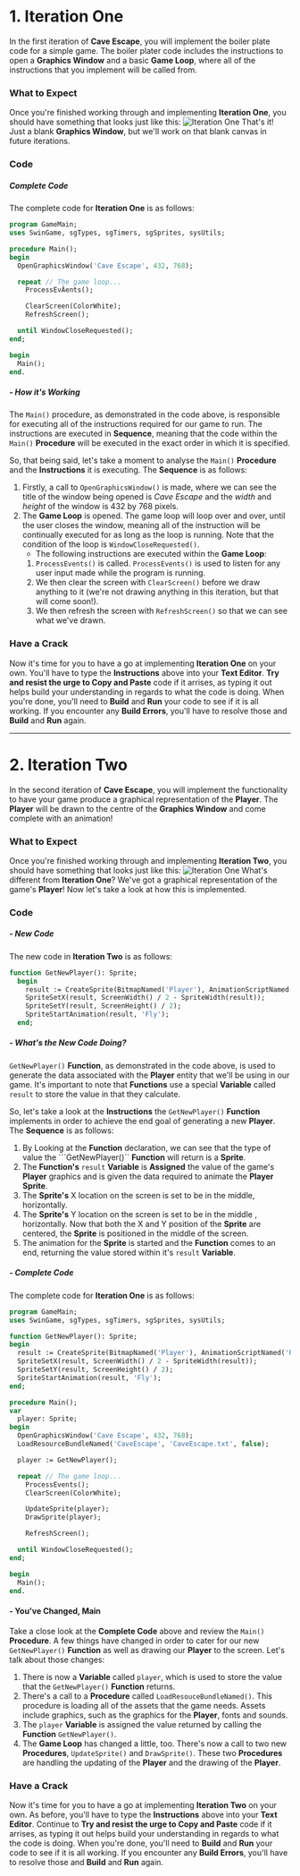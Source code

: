 # 1. Iteration One

In the first iteration of **Cave Escape**, you will implement the boiler plate code for a simple game. The boiler plater code includes the instructions to open a **Graphics Window** and a basic **Game Loop**, where all of the instructions that you implement will be called from.

### What to Expect

Once you're finished working through and implementing **Iteration One**, you should have something that looks just like this:
![Iteration One](Resources/Images/iteration_1.png)
That's it! Just a blank **Graphics Window**, but we'll work on that blank canvas in future iterations.

### Code

##### Complete Code
The complete code for **Iteration One** is as follows:

```pascal
program GameMain;
uses SwinGame, sgTypes, sgTimers, sgSprites, sysUtils;

procedure Main();
begin
  OpenGraphicsWindow('Cave Escape', 432, 768);

  repeat // The game loop...
    ProcessEvÂents();

    ClearScreen(ColorWhite);
    RefreshScreen();

  until WindowCloseRequested();
end;

begin
  Main();
end.
```

##### - How it's Working
The ```Main()``` procedure, as demonstrated in the code above, is responsible for executing all of the instructions required for our game to run. The instructions are executed in **Sequence**, meaning that the code within the ```Main()``` **Procedure** will be executed in the exact order in which it is specified.

So, that being said, let's take a moment to analyse the ```Main()``` **Procedure** and the **Instructions** it is executing. The **Sequence** is as follows:

  1. Firstly, a call to ```OpenGraphicsWindow()``` is made, where we can see the title of the window being opened is *Cave Escape* and the *width* and *height* of the window is 432 by 768 pixels.
  2. The **Game Loop** is opened. The game loop will loop over and over, until the user closes the window, meaning all of the instruction will be continually executed for as long as the loop is running. Note that the condition of the loop is ```WindowCloseRequested()```.
     * The following instructions are executed within the **Game Loop**:
      1. ```ProcessEvents()``` is called. ```ProcessEvents()``` is used to listen for any user input made while the program is running.
      2. We then clear the screen with ```ClearScreen()``` before we draw anything to it (we're not drawing anything in this iteration, but that will come soon!).
      3. We then refresh the screen with ```RefreshScreen()``` so that we can see what we've drawn.

### Have a Crack
Now it's time for you to have a go at implementing **Iteration One** on your own. You'll have to type the **Instructions** above into your **Text Editor**. **Try and resist the urge to Copy and Paste** code if it arrises, as typing it out helps build your understanding in regards to what the code is doing. When you're done, you'll need to **Build** and **Run** your code to see if it is all working. If you encounter any **Build Errors**, you'll have to resolve those and **Build** and **Run** again.

---
# 2. Iteration Two

In the second iteration of **Cave Escape**, you will implement the functionality to have your game produce a graphical representation of the **Player**. The **Player** will be drawn to the centre of the **Graphics Window** and come complete with an animation!

### What to Expect

Once you're finished working through and implementing **Iteration Two**, you should have something that looks just like this:
![Iteration One](Resources/Images/iteration_2.png)
What's different from **Iteration One**? We've got a graphical representation of the game's **Player**! Now let's take a look at how this is implemented.

### Code

##### - New Code
The new code in **Iteration Two** is as follows:

```pascal    
function GetNewPlayer(): Sprite;
  begin
    result := CreateSprite(BitmapNamed('Player'), AnimationScriptNamed('PlayerAnimations'));
    SpriteSetX(result, ScreenWidth() / 2 - SpriteWidth(result));
    SpriteSetY(result, ScreenHeight() / 2);
    SpriteStartAnimation(result, 'Fly');
  end;
```

##### - What's the New Code Doing?
```GetNewPlayer()``` **Function**, as demonstrated in the code above, is used to generate the data associated with the **Player** entity that we'll be using in our game. It's important to note that **Functions** use a special **Variable** called ```result``` to store the value in that they calculate.

So, let's take a look at the **Instructions** the ```GetNewPlayer()``` **Function** implements in order to achieve the end goal of generating a new **Player**. The **Sequence** is as follows:

  1. By Looking at the **Function** declaration, we can see that the type of value the ```GetNewPlayer()`` **Function** will return is a **Sprite**.
  2. The **Function's** ```result``` **Variable** is **Assigned** the value of the game's **Player** graphics and is given the data required to animate the **Player** **Sprite**.
  3. The **Sprite's** X location on the screen is set to be in the middle, horizontally.
  4. The **Sprite's** Y location on the screen is set to be in the middle , horizontally. Now that both the X and Y position of the **Sprite** are centered, the **Sprite** is positioned in the middle of the screen.
  5. The animation for the **Sprite** is started and the **Function** comes to an end, returning the value stored within it's ```result``` **Variable**.

##### - Complete Code
The complete code for **Iteration One** is as follows:

```pascal
program GameMain;
uses SwinGame, sgTypes, sgTimers, sgSprites, sysUtils;

function GetNewPlayer(): Sprite;
begin
  result := CreateSprite(BitmapNamed('Player'), AnimationScriptNamed('PlayerAnimations'));
  SpriteSetX(result, ScreenWidth() / 2 - SpriteWidth(result));
  SpriteSetY(result, ScreenHeight() / 2);
  SpriteStartAnimation(result, 'Fly');
end;

procedure Main();
var
  player: Sprite;
begin
  OpenGraphicsWindow('Cave Escape', 432, 768);
  LoadResourceBundleNamed('CaveEscape', 'CaveEscape.txt', false);

  player := GetNewPlayer();

  repeat // The game loop...
    ProcessEvents();
    ClearScreen(ColorWhite);

    UpdateSprite(player);
    DrawSprite(player);

    RefreshScreen();

  until WindowCloseRequested();
end;

begin
  Main();
end.
```

#### - You've Changed, Main
Take a close look at the **Complete Code** above and review the ```Main()``` **Procedure**. A few things have changed in order to cater for our new ```GetNewPlayer()``` **Function** as well as drawing our **Player** to the screen. Let's talk about those changes:

  1. There is now a **Variable** called ```player```, which is used to store the value that the ```GetNewPlayer()``` **Function** returns.
  2. There's a call to a **Procedure** called ```LoadResouceBundleNamed()```. This procedure is loading all of the assets that the game needs. Assets include graphics, such as the graphics for the **Player**, fonts and sounds.
  3. The ```player``` **Variable** is assigned the value returned by calling the **Function** ```GetNewPlayer()```.
  4. The **Game Loop** has changed a little, too. There's now a call to two new **Procedures**, ```UpdateSprite()``` and ```DrawSprite()```. These two **Procedures** are handling the updating of the **Player** and the drawing of the **Player**.


### Have a Crack
Now it's time for you to have a go at implementing **Iteration Two** on your own. As before, you'll have to type the **Instructions** above into your **Text Editor**. Continue to **Try and resist the urge to Copy and Paste** code if it arrises, as typing it out helps build your understanding in regards to what the code is doing. When you're done, you'll need to **Build** and **Run** your code to see if it is all working. If you encounter any **Build Errors**, you'll have to resolve those and **Build** and **Run** again.
